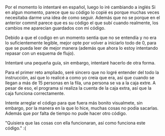 Por el momento lo intentaré en español, luego lo iré cambiando a inglés
Si en algun momento, parece que su código lo copié es porque muchas veces necesitaba darme una idea de como seguir. Además que no se porque en el anterior commit parece que es su código el que subí cuando realmente, los cambios me aparecian guardados con mi código.

Debido a que el codigo en un momento sentia que no se entendía y no era lo suficientemente legible, mejor opte por volver a iniciarlo todo de 0, para que se pueda leer de mejor manera (además que ahora lo estoy intentando repasar con un esquema de flujo).

Intentaré una pequeña guía, sin embargo, intentaré hacerlo de otra forma.

Para el primer reto ampliado, seré sincero que no logré entender del todo la instrucción, así que lo realicé a como yo creia que era, así que cuando se llegan a más de 15 personas en la fila, una persona se va a la caja extre. A pesar de eso, el programa si realiza la cuenta de la caja extra, así que la caja funciona correctamente.

Intente arreglar el código para que fuera más bonito visualmete, sin embargo, por la manera en la que lo hice, muchas cosas no podia sacarlas. Además que por falta de tiempo no pude hacer otro código.


"Quisiera que las cosas con ella funcionaran, así como funciona este código." :(
